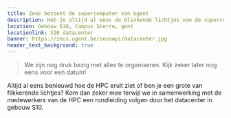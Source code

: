 ```yaml
---
title: Zeus bezoekt de supercomputer van Ugent
description: Heb je altijd al eens de blinkende lichtjes van de supercomputer in het datacenter van dichtbij willen zien? Dit is je kans!
location: Gebouw S10, Campus Sterre, gent
locationlink: S10 datacenter
banner: https://zeus.ugent.be/zeuswpi/datacenter.jpg
header_text_background: true
---
```


> We zijn nog druk bezig met alles te organiseren.
> Kijk zeker later nog eens voor een datum!

Altijd al eens benieuwd hoe de HPC eruit ziet of ben je een grote van flikkerende lichtjes? Kom dan zeker mee terwijl we in samenwerking met de medewerkers van de HPC een rondleiding volgen door het datacenter in gebouw S10.
